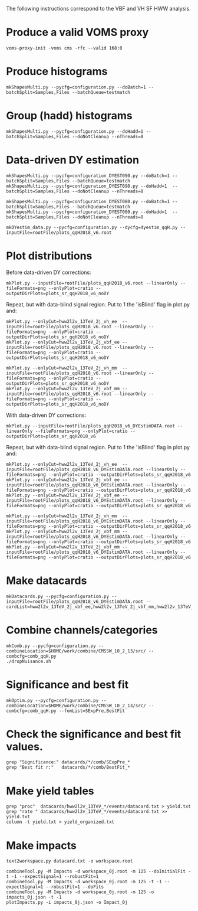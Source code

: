 The following instructions correspond to the VBF and VH SF HWW analysis.

# Produce a valid VOMS proxy

    voms-proxy-init -voms cms -rfc --valid 168:0
    
# Produce histograms

    mkShapesMulti.py --pycfg=configuration.py --doBatch=1 --batchSplit=Samples,Files --batchQueue=testmatch

# Group (hadd) histograms

    mkShapesMulti.py --pycfg=configuration.py --doHadd=1 --batchSplit=Samples,Files --doNotCleanup --nThreads=8

# Data-driven DY estimation

    mkShapesMulti.py --pycfg=configuration_DYEST090.py --doBatch=1 --batchSplit=Samples,Files --batchQueue=testmatch
    mkShapesMulti.py --pycfg=configuration_DYEST090.py --doHadd=1  --batchSplit=Samples,Files --doNotCleanup --nThreads=8

    mkShapesMulti.py --pycfg=configuration_DYEST080.py --doBatch=1 --batchSplit=Samples,Files --batchQueue=testmatch 
    mkShapesMulti.py --pycfg=configuration_DYEST080.py --doHadd=1  --batchSplit=Samples,Files --doNotCleanup --nThreads=8

    mkDYestim_data.py --pycfg=configuration.py --dycfg=dyestim_qqH.py --inputFile=rootFile/plots_qqH2018_v6.root

# Plot distributions

Before data-driven DY corrections:

    mkPlot.py --inputFile=rootFile/plots_qqH2018_v6.root --linearOnly --fileFormats=png --onlyPlot=cratio --outputDirPlots=plots_sr_qqH2018_v6_noDY

Repeat, but with data-blind signal region. Put to 1 the 'isBlind' flag in plot.py and:

    mkPlot.py --onlyCut=hww2l2v_13TeV_2j_vh_ee  --inputFile=rootFile/plots_qqH2018_v6.root --linearOnly --fileFormats=png --onlyPlot=cratio --outputDirPlots=plots_sr_qqH2018_v6_noDY
    mkPlot.py --onlyCut=hww2l2v_13TeV_2j_vbf_ee --inputFile=rootFile/plots_qqH2018_v6.root --linearOnly --fileFormats=png --onlyPlot=cratio --outputDirPlots=plots_sr_qqH2018_v6_noDY

    mkPlot.py --onlyCut=hww2l2v_13TeV_2j_vh_mm  --inputFile=rootFile/plots_qqH2018_v6.root --linearOnly --fileFormats=png --onlyPlot=cratio --outputDirPlots=plots_sr_qqH2018_v6_noDY
    mkPlot.py --onlyCut=hww2l2v_13TeV_2j_vbf_mm --inputFile=rootFile/plots_qqH2018_v6.root --linearOnly --fileFormats=png --onlyPlot=cratio --outputDirPlots=plots_sr_qqH2018_v6_noDY

With data-driven DY corrections:

    mkPlot.py --inputFile=rootFile/plots_qqH2018_v6_DYEstimDATA.root --linearOnly --fileFormats=png --onlyPlot=cratio --outputDirPlots=plots_sr_qqH2018_v6

Repeat, but with data-blind signal region. Put to 1 the 'isBlind' flag in plot.py and:

    mkPlot.py --onlyCut=hww2l2v_13TeV_2j_vh_ee  --inputFile=rootFile/plots_qqH2018_v6_DYEstimDATA.root --linearOnly --fileFormats=png --onlyPlot=cratio --outputDirPlots=plots_sr_qqH2018_v6
    mkPlot.py --onlyCut=hww2l2v_13TeV_2j_vbf_ee --inputFile=rootFile/plots_qqH2018_v6_DYEstimDATA.root --linearOnly --fileFormats=png --onlyPlot=cratio --outputDirPlots=plots_sr_qqH2018_v6
    mkPlot.py --onlyCut=hww2l2v_13TeV_2j_vbf_ee --inputFile=rootFile/plots_qqH2018_v6_DYEstimDATA.root --linearOnly --fileFormats=png --onlyPlot=cratio --outputDirPlots=plots_sr_qqH2018_v6

    mkPlot.py --onlyCut=hww2l2v_13TeV_2j_vh_mm  --inputFile=rootFile/plots_qqH2018_v6_DYEstimDATA.root --linearOnly --fileFormats=png --onlyPlot=cratio --outputDirPlots=plots_sr_qqH2018_v6
    mkPlot.py --onlyCut=hww2l2v_13TeV_2j_vbf_mm --inputFile=rootFile/plots_qqH2018_v6_DYEstimDATA.root --linearOnly --fileFormats=png --onlyPlot=cratio --outputDirPlots=plots_sr_qqH2018_v6
    mkPlot.py --onlyCut=hww2l2v_13TeV_2j_vbf_mm --inputFile=rootFile/plots_qqH2018_v6_DYEstimDATA.root --linearOnly --fileFormats=png --onlyPlot=cratio --outputDirPlots=plots_sr_qqH2018_v6

# Make datacards

    mkDatacards.py --pycfg=configuration.py --inputFile=rootFile/plots_qqH2018_v6_DYEstimDATA.root --cardList=hww2l2v_13TeV_2j_vbf_ee,hww2l2v_13TeV_2j_vbf_mm,hww2l2v_13TeV_2j_vh_ee,hww2l2v_13TeV_2j_vh_mm,hww2l2v_13TeV_WW_2j_vbf_ee,hww2l2v_13TeV_WW_2j_vbf_mm,hww2l2v_13TeV_WW_2j_vh_ee,hww2l2v_13TeV_WW_2j_vh_mm,hww2l2v_13TeV_top_2j_vbf_ee,hww2l2v_13TeV_top_2j_vbf_mm,hww2l2v_13TeV_top_2j_vh_ee,hww2l2v_13TeV_top_2j_vh_mm

# Combine channels/categories

    mkComb.py --pycfg=configuration.py --combineLocation=$HOME/work/combine/CMSSW_10_2_13/src/ --combcfg=comb_qqH.py
    ./dropNuisance.sh

# Significance and best fit

    mkOptim.py --pycfg=configuration.py --combineLocation=$HOME/work/combine/CMSSW_10_2_13/src/ --combcfg=comb_qqH.py --fomList=SExpPre,BestFit

# Check the significance and best fit values.

    grep "Significance:" datacards/*/comb/SExpPre_*
    grep "Best fit r:"   datacards/*/comb/BestFit_*

# Make yield tables

    grep "proc"  datacards/hww2l2v_13TeV_*/events/datacard.txt > yield.txt
    grep "rate " datacards/hww2l2v_13TeV_*/events/datacard.txt >> yield.txt
    column -t yield.txt > yield_organized.txt

# Make impacts

    text2workspace.py datacard.txt -o workspace.root

    combineTool.py -M Impacts -d workspace_0j.root -m 125 --doInitialFit -t -1 --expectSignal=1 --robustFit=1
    combineTool.py -M Impacts -d workspace_0j.root -m 125 -t -1 --expectSignal=1 --robustFit=1 --doFits
    combineTool.py -M Impacts -d workspace_0j.root -m 125 -o impacts_0j.json -t -1
    plotImpacts.py -i impacts_0j.json -o Impact_0j

